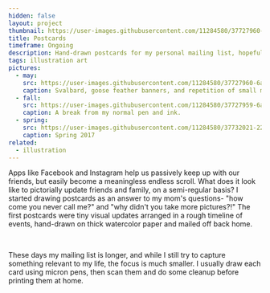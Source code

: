 ```yaml
---
hidden: false
layout: project
thumbnail: https://user-images.githubusercontent.com/11284580/37727960-6affe9a8-2d0f-11e8-85ad-3afa6c929f54.png
title: Postcards
timeframe: Ongoing
description: Hand-drawn postcards for my personal mailing list, hopefully published monthly but at least quarterly. Topics are usually topical, and feature bees and plants on a regular basis.
tags: illustration art
pictures:
  - may:
    src: https://user-images.githubusercontent.com/11284580/37727960-6affe9a8-2d0f-11e8-85ad-3afa6c929f54.png
    caption: Svalbard, goose feather banners, and repetition of small mindless shapes <3
  - fall:
    src: https://user-images.githubusercontent.com/11284580/37727959-6aea5750-2d0f-11e8-8fdc-9e9548ef77ab.png
    caption: A break from my normal pen and ink.
  - spring:
    src: https://user-images.githubusercontent.com/11284580/37732021-22273c30-2d1a-11e8-9bce-89f0df8a8f48.jpg
    caption: Spring 2017
related: 
  - illustration
---
```


Apps like Facebook and Instagram help us passively keep up with our friends, but easily become a meaningless endless scroll. What does it look like to pictorially update friends and family, on a semi-regular basis? I started drawing postcards as an answer to my mom's questions- "how come you never call me?" and "why didn't you take more pictures?!" The first postcards were tiny visual updates arranged in a rough timeline of events, hand-drawn on thick watercolor paper and mailed off back home.

<br>

These days my mailing list is longer, and while I still try to capture something relevant to my life, the focus is much smaller. I usually draw each card using micron pens, then scan them and do some cleanup before printing them at home.
